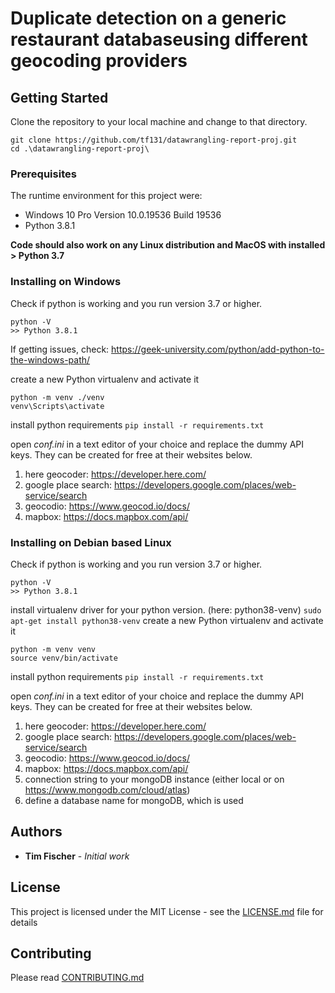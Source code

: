 # Duplicate detection on a generic restaurant databaseusing different geocoding providers
## Getting Started
Clone the repository to your local machine and change to that directory.

```
git clone https://github.com/tf131/datawrangling-report-proj.git
cd .\datawrangling-report-proj\

```

### Prerequisites
The runtime environment for this project were:
* Windows 10 Pro Version 10.0.19536 Build 19536
* Python 3.8.1

**Code should also work on any Linux distribution and MacOS with installed > Python 3.7**

### Installing on Windows
Check if python is working and you run version 3.7 or higher.
```
python -V
>> Python 3.8.1
```
If getting issues, check: https://geek-university.com/python/add-python-to-the-windows-path/


create a new Python virtualenv and activate it
```
python -m venv ./venv
venv\Scripts\activate
```

install python requirements
`pip install -r requirements.txt`

open *conf.ini* in a text editor of your choice and replace the dummy API keys. They can be created for free at their websites below.
1. here geocoder: https://developer.here.com/
1. google place search: https://developers.google.com/places/web-service/search 
1. geocodio: https://www.geocod.io/docs/
1. mapbox: https://docs.mapbox.com/api/



### Installing on Debian based Linux
Check if python is working and you run version 3.7 or higher.
```
python -V
>> Python 3.8.1
```

install virtualenv driver for your python version. (here: python38-venv)
`sudo apt-get install python38-venv`
create a new Python virtualenv and activate it
```
python -m venv venv
source venv/bin/activate
```
install python requirements
`pip install -r requirements.txt`

open *conf.ini* in a text editor of your choice and replace the dummy API keys. They can be created for free at their websites below.
1. here geocoder: https://developer.here.com/
1. google place search: https://developers.google.com/places/web-service/search 
1. geocodio: https://www.geocod.io/docs/
1. mapbox: https://docs.mapbox.com/api/
1. connection string to your mongoDB instance (either local or on https://www.mongodb.com/cloud/atlas)
1. define a database name for mongoDB, which is used


## Authors

* **Tim Fischer** - *Initial work*

## License

This project is licensed under the MIT License - see the [LICENSE.md](LICENSE.md) file for details
## Contributing

Please read [CONTRIBUTING.md](https://github.com/tf131/datawrangling-report-proj/blob/master/CONTRIBUTING.md)
